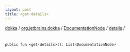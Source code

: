 ```yaml
---
layout: post
title: <get-details>
---
```

[dokka](../../../index.md) / [org.jetbrains.dokka](../../index.md) / [DocumentationNode](../index.md) / [details](index.md) / [<get-details>](_get-details_.md)

# <get-details>

```
public fun <get-details>(): List<DocumentationNode>
```
